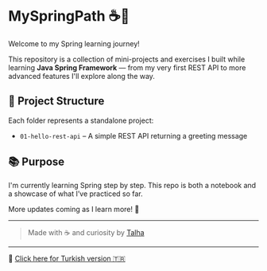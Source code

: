 # MySpringPath ☕🌱

Welcome to my Spring learning journey!

This repository is a collection of mini-projects and exercises I built while learning **Java Spring Framework** — from my very first REST API to more advanced features I'll explore along the way.

## 📂 Project Structure

Each folder represents a standalone project:
- `01-hello-rest-api` – A simple REST API returning a greeting message

## 📚 Purpose

I'm currently learning Spring step by step. This repo is both a notebook and a showcase of what I’ve practiced so far.

More updates coming as I learn more! 🚀

---

> Made with ☕ and curiosity by [Talha](https://github.com/talhaberkayeren)
---

🔁 [Click here for Turkish version 🇹🇷](README.tr.md)
